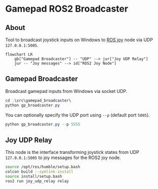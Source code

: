# Gamepad ROS2 Broadcaster
## About
Tool to broadcast joystick inputs on Windows to [ROS joy](https://github.com/ros-drivers/joystick_drivers/tree/ros2/joy) node via UDP `127.0.0.1:5005`.

```mermaid
flowchart LR
    gb["Gamepad Broadcaster"] -- "UDP" --> jur["Joy UDP Relay"] 
    jur -- "Joy messages" --> id["ROS2 Joy Node"]
```

## Gamepad Broadcaster
Broadcast gamepad inputs from Windows via socket UDP. 

```powershell
cd .\src\gamepad_broadcaster\
python gp_broadcaster.py
```

You can optionally specify the UDP port using `--p` (default port `5005`). 

```powershell
python gp_broadcaster.py --p 5555
```

## Joy UDP Relay
This node is the interface transforming joystick states from UDP `127.0.0.1:5005` to joy messages for the ROS2 joy node.

```bash
source /opt/ros/humble/setup.bash
colcon build --symlink-install
source install/setup.bash
ros2 run joy_udp_relay relay
```